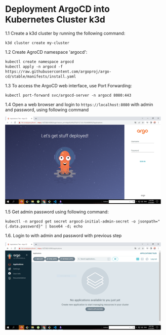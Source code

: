 
# Deployment ArgoCD into Kubernetes Cluster k3d



1.1 Create a k3d cluster by running the following command:
   
   ```
   k3d cluster create my-cluster
   ```

1.2 Сreate AgroCD namespace 'argocd':

   ```
   kubectl create namespace argocd
   kubectl apply -n argocd -f https://raw.githubusercontent.com/argoproj/argo-cd/stable/manifests/install.yaml
   ```

1.3 To access the ArgoCD web interface, use Port Forwarding:

   ```
   kubectl port-forward svc/argocd-server -n argocd 8080:443
   ```

1.4 Open a web browser and login to `https://localhost:8080` with admin and password, using following command

![Image](./ArgoCdHome.PNG)


1.5 Get admin password using following command:
   ```
   kubectl -n argocd get secret argocd-initial-admin-secret -o jsonpath="{.data.password}" | base64 -d; echo
   ```

1.6. Login to with admin and password with previous step

![Image](./ArgoCdStart.PNG)